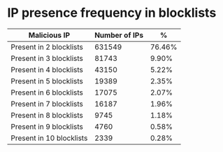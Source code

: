 # IP presence frequency in blocklists
| Malicious IP | Number of IPs | % |
|----|----|----|
| Present in 2 blocklists | 631549 | 76.46% |
| Present in 3 blocklists | 81743 | 9.90% |
| Present in 4 blocklists | 43150 | 5.22% |
| Present in 5 blocklists | 19389 | 2.35% |
| Present in 6 blocklists | 17075 | 2.07% |
| Present in 7 blocklists | 16187 | 1.96% |
| Present in 8 blocklists | 9745 | 1.18% |
| Present in 9 blocklists | 4760 | 0.58% |
| Present in 10 blocklists | 2339 | 0.28% |
